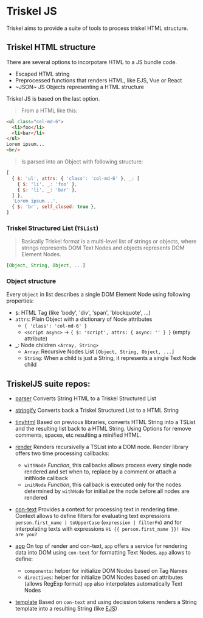 # Triskel JS

Triskel aims to provide a suite of tools to process triskel HTML structure.

## Triskel HTML structure

There are several options to incorpotare HTML to a JS bundle code.
- Escaped HTML string
- Preprocessed functions that renders HTML, like EJS, Vue or React
- ~JSON~ JS Objects representing a HTML structure

Triskel JS is based on the last option.

> From a HTML like this:

``` html
<ul class="col-md-6">
  <li>foo</li>
  <li>bar</li>
</ul>
Lorem ipsum...
<br/>
```

> Is parsed into an Object with following structure:

``` js
[
  { $: 'ul', attrs: { 'class': 'col-md-6' }, _: [
    { $: 'li', _: 'foo' },
    { $: 'li', _: 'bar' },
  ] },
  'Lorem ipsum...',
  { $: 'br', self_closed: true },
]
```
### Triskel Structured List (`TSList`)

> Basically Triskel format is a multi-level list of strings or objects, where strings represents DOM Text Nodes and objects represents DOM Element Nodes.

``` js
[Object, String, Object, ...]
```

### Object structure

Every `Object` in list describes a single DOM Element Node using following properties:
  - `$`: HTML Tag (like 'body', 'div', 'span', 'blockquote', ...)
  - `attrs`: Plain Object with a dictionary of Node attributes
    - `{ 'class': 'col-md-6' }`
    - `<script async>` -> `{ $: 'script', attrs: { async: '' } }` (empty attribute)
  - _: Node children `<Array, String>`
    - `Array`: Recursive Nodes List `[Object, String, Object, ...]`
    - `String`: When a child is just a String, it represents a single Text Node child

## TriskelJS suite repos:

- [parser](https://github.com/triskeljs/parser#readme)
  Converts String HTML to a Triskel Structured List

- [stringify](https://github.com/triskeljs/stringify#readme)
  Converts back a Triskel Structured List to a HTML String
  
- [tinyhtml](https://github.com/triskeljs/tinyhtml#readme)
  Based on previous libraries, converts HTML String into a TSList and the resulting list back to a HTML String.
  Using Options for remove comments, spaces, etc resulting a minified HTML.

- [render](https://github.com/triskeljs/render#readme)
  Renders recursivelly a TSList into a DOM node. Render library offers two time processing callbacks:
    - `withNode` *Function*, this callbacks allows process every single node rendered and set when to, replace by a comment or attach a initNode callback
    - `initNode` *Function*, this callback is executed only for the nodes determined by `withNode` for initialize the node before all nodes are rendered

- [con-text](https://github.com/triskeljs/con-text#readme)
  Provides a context for processing text in rendering time.
  Context allows to define filters for evaluating text expressions ` person.first_name | toUpperCase ` (` expression | filterFn `) and for interpolating texts with expressions `Hi {{ person.first_name }}! How are you?`

- [app](https://github.com/triskeljs/app#readme)
  On top of render and con-text, `app` offers a service for rendering data into DOM using `con-text` for formatting Text Nodes.
  `app` allows to define:
    - `components`: helper for initialize DOM Nodes based on Tag Names
    - `directives`: helper for initialize DOM Nodes based on attributes (allows RegExp format)
   `app` also interpolates automatically Text Nodes
   
- [template](https://github.com/triskeljs/template#readme)
  Based on `con-text` and using decission tokens renders a String template into a resulting String (like [EJS](https://ejs.co/))
